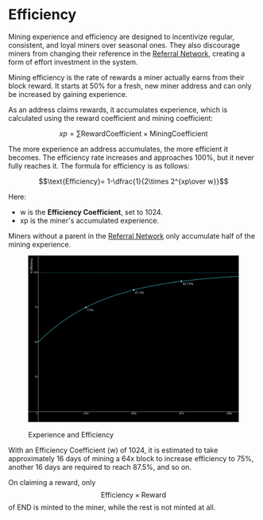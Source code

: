 # Efficiency

Mining experience and efficiency are designed to incentivize regular, consistent, and loyal miners over seasonal ones. They also discourage miners from changing their reference in the [Referral Network](../referral-network.md), creating a form of effort investment in the system.

Mining efficiency is the rate of rewards a miner actually earns from their block reward. It starts at 50% for a fresh, new miner address and can only be increased by gaining experience.

As an address claims rewards, it accumulates experience, which is calculated using the reward coefficient and mining coefficient:

$$xp=\displaystyle\sum{\text{RewardCoefficient} \times \text{MiningCoefficient}}$$

The more experience an address accumulates, the more efficient it becomes. The efficiency rate increases and approaches 100%, but it never fully reaches it. The formula for efficiency is as follows:

$$\text{Efficiency}= 1-\dfrac{1}{2\times 2^{xp\over w}}$$

Here:

* w is the **Efficiency Coefficient**, set to 1024.
* xp is the miner's accumulated experience.

Miners without a parent in the [Referral Network](../referral-network.md) only accumulate half of the mining experience.

<figure><img src="../.gitbook/assets/image (7).png" alt=""><figcaption><p>Experience and Efficiency</p></figcaption></figure>

With an Efficiency Coefficient (w) of 1024, it is estimated to take approximately 16 days of mining a 64x block to increase efficiency to 75%, another 16 days are required to reach 87.5%, and so on.

On claiming a reward, only $$\text{Efficiency}\times \text{Reward}$$ of END is minted to the miner, while the rest is not minted at all.
